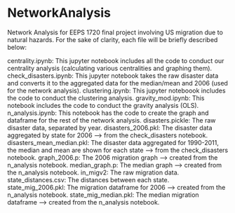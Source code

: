 # NetworkAnalysis
Network Analysis for EEPS 1720 final project involving US migration due to natural hazards. For the sake of clarity, each file will be briefly described below:

centrality.ipynb: This jupyter notebook includes all the code to conduct our centrality analysis (calculating various centralities and graphing them).
check_disasters.ipynb: This jupyter notebook takes the raw disaster data and converts it to the aggregated data for the median/mean and 2006 (used for the network analysis).
clustering.ipynb: This jupyter noteboook includes the code to conduct the clustering analysis.
gravity_mod.ipynb: This notebook includes the code to conduct the gravity analysis (OLS).
n_analysis.ipynb: This notebook has the code to create the graph and dataframe for the rest of the network analysis. 
disasters.pickle: The raw disaster data, separated by year. 
disasters_2006.pkl: The disaster data aggregated by state for 2006 --> from the check_disasters notebook.
disasters_mean_median.pkl: The disaster data aggregated for 1990-2011, the median and mean are shown for each state --> from the check_disasters notebook.
graph_2006.p: The 2006 migration graph --> created from the n_analysis notebook.
median_graph.p: The median graph --> created from the n_analysis notebook. 
in_migv2: The raw migration data.
state_distances.csv: The distances between each state.
state_mig_2006.pkl: The migration dataframe for 2006 --> created from the n_analysis notebook.
state_mig_median.pkl: The median migration dataframe --> created from the n_analysis notebook.
